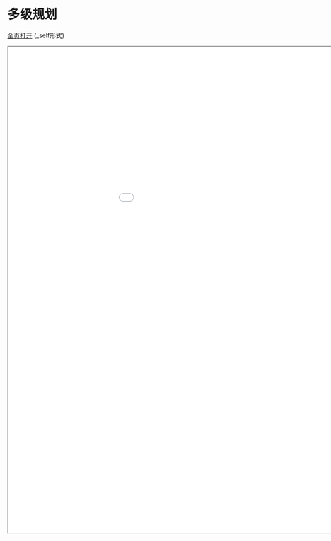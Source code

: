 
# 多级规划
[全页打开](/texpdf/part-opt-chap-gmlp.pdf) (_self形式)
<div class="pdf-class">
    <iframe  src=/texpdf/part-opt-chap-gmlp.pdf width="1100" height="1100">
    </iframe>
</div>
